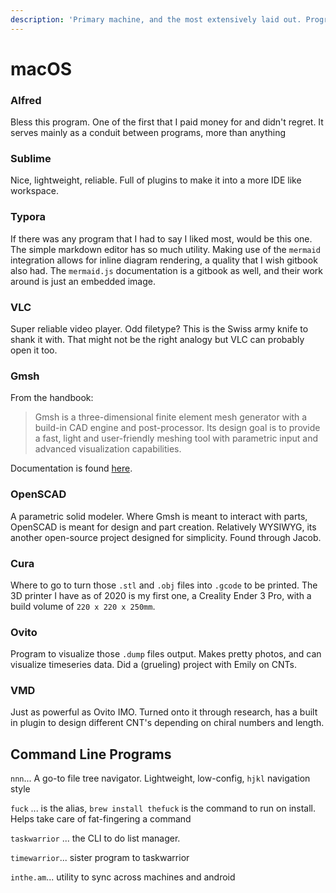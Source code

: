 ```yaml
---
description: 'Primary machine, and the most extensively laid out. Programs listed'
---
```


# macOS

### Alfred

Bless this program. One of the first that I paid money for and didn't regret. It serves mainly as a conduit between programs, more than anything 

### Sublime

Nice, lightweight, reliable. Full of plugins to make it into a more IDE like workspace.

### Typora

If there was any program that I had to say I liked most, would be this one. The simple markdown editor has so much utility. Making use of the `mermaid` integration allows for inline diagram rendering, a quality that I wish gitbook also had. The `mermaid.js` documentation is a gitbook as well, and their work around is just an embedded image. 

### VLC

Super reliable video player. Odd filetype? This is the Swiss army knife to shank it with. That might not be the right analogy but VLC can probably open it too. 

### Gmsh

From the handbook:

> Gmsh is a three-dimensional finite element mesh generator with a build-in CAD engine and post-processor. Its design goal is to provide a fast, light and user-friendly meshing tool with parametric input and advanced visualization capabilities.

Documentation is found [here](https://gitlab.onelab.info/gmsh/gmsh/-/wikis/home). 

### OpenSCAD

A parametric solid modeler. Where Gmsh is meant to interact with parts, OpenSCAD is meant for design and part creation. Relatively WYSIWYG, its another open-source project designed for simplicity. Found through Jacob. 

### Cura 

Where to go to turn those `.stl` and `.obj` files into `.gcode` to be printed. The 3D printer I have as of 2020 is my first one, a Creality Ender 3 Pro, with a build volume of `220 x 220 x 250mm`. 

### Ovito

Program to visualize those `.dump` files output. Makes pretty photos, and can visualize timeseries data. Did a \(grueling\) project with Emily on CNTs. 

### VMD

Just as powerful as Ovito IMO. Turned onto it through research, has a built in plugin to design different CNT's depending on chiral numbers and length.



## Command Line Programs 

`nnn`... A go-to file tree navigator. Lightweight, low-config, `hjkl` navigation style

`fuck` ... is the alias, `brew install thefuck` is the command to run on install. Helps take care of fat-fingering a command

`taskwarrior` ... the CLI to do list manager. 

`timewarrior`... sister program to taskwarrior

`inthe.am`... utility to sync across machines and android 

